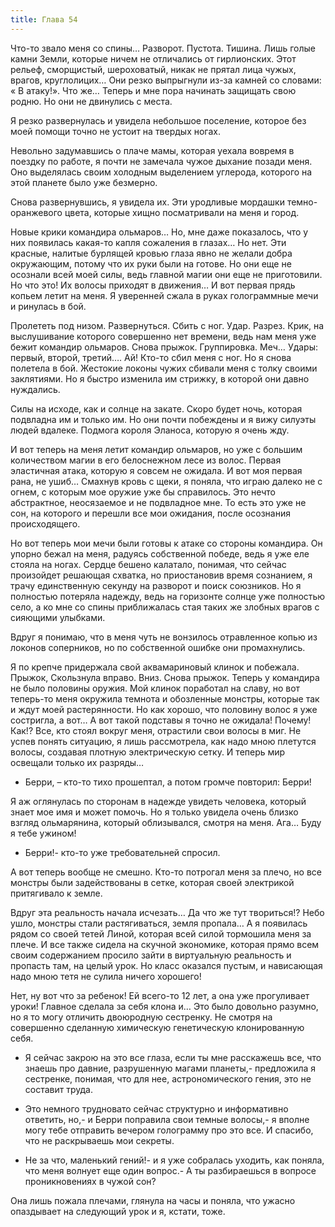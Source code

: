 ```yaml
---
title: Глава 54
---
```


Что-то звало меня со спины… Разворот. Пустота. Тишина. Лишь голые камни Земли, которые ничем не отличались от гирлионских. Этот рельеф, сморщистый, шероховатый, никак не прятал лица чужых, врагов, круглолицих… Они резко выпрыгнули из-за камней со словами: « В атаку!». Что же… Теперь и мне пора начинать защищать свою родню. Но они не двинулись с места.

Я резко развернулась и увидела небольшое поселение, которое без моей помощи точно не устоит на твердых ногах.

Невольно задумавшись о плаче мамы, которая уехала вовремя в поездку по работе, я почти не замечала чужое дыхание позади меня. Оно выделялась своим холодным выделением углерода, которого на этой планете было уже безмерно.

Снова развернувшись, я увидела их. Эти уродливые мордашки темно-оранжевого цвета, которые хищно посматривали на меня и город. 

Новые крики командира ольмаров… Но, мне даже показалось, что у них появилась какая-то капля сожаления в глазах… Но нет. Эти красные, налитые бурлящей кровью глаза явно не желали добра окружающим, потому что их руки были на готове. Но они еще не осознали всей моей силы, ведь главной магии они еще не приготовили. Но что это! Их волосы приходят в движения… И вот первая прядь копьем летит на меня. Я уверенней сжала в руках голограммные мечи и ринулась в бой. 

Пролететь под низом. Развернуться. Сбить с ног. Удар. Разрез. Крик, на выслушивание которого совершенно нет времени, ведь нам меня уже бежит командир ольмаров. Снова прыжок. Группировка. Меч… Удары: первый, второй, третий…. Ай! Кто-то сбил меня с ног. Но я снова полетела в бой. Жестокие локоны чужих сбивали меня с толку своими заклятиями. Но я быстро изменила им стрижку, в которой они давно нуждались. 

Силы на исходе, как и солнце на закате. Скоро будет ночь, которая подвладна им и только им. Но они почти побеждены и я вижу силуэты людей вдалеке. Подмога короля Эланоса, которую я очень жду. 

И вот теперь на меня летит командир ольмаров, но уже с большим количеством магии в его белоснежном лесе из волос. Первая эластичная атака, которую я совсем не ожидала. И вот моя первая рана, не ушиб… Смахнув кровь с щеки, я поняла, что играю далеко не с огнем, с которым мое оружие уже бы справилось. Это нечто абстрактное, неосязаемое и не подвладное мне. То есть это уже не сон, на которого и перешли все мои ожидания, после осознания происходящего.

Но вот теперь мои мечи были готовы к атаке со стороны командира. Он упорно бежал на меня, радуясь собственной победе, ведь я уже еле стояла на ногах. Сердце бешено калатало, понимая, что сейчас произойдет решающая схватка, но приостановив время сознанием, я трачу единственную секунду на разворот и поиск союзников. Но я полностью потеряла надежду, ведь на горизонте солнце уже полностью село, а ко мне со спины приближалась стая таких же злобных врагов с сияющими улыбками.

Вдруг я понимаю, что в меня чуть не вонзилось отравленное копью из локонов соперников, но по собственной ошибке они промахнулись.

Я по крепче придержала свой аквамариновый клинок и побежала. Прыжок, Скользнула вправо. Вниз. Снова прыжок. Теперь у командира не было половины оружия. Мой клинок поработал на славу, но вот теперь-то меня окружила темнота и обозленные монстры, которые так и ждут моей растерянности. Но как хорошо, что половину волос я уже состригла, а вот… А вот такой подставы я точно не ожидала! Почему! Как!? Все, кто стоял вокруг меня, отрастили свои волосы в миг. Не успев понять ситуацию, я лишь рассмотрела, как надо мною плетутся волосы, создавая плотную электрическую сетку. И теперь мир освещали только их разряды…

- Берри, – кто-то тихо прошептал, а потом громче повторил: Берри!

Я аж оглянулась по сторонам в надежде увидеть человека, который знает мое имя и может помочь. Но я только увидела очень близко взгляд ольмарянина, который облизывался, смотря на меня. Ага… Буду я тебе ужином!

- Берри!- кто-то уже требовательней спросил.

А вот теперь вообще не смешно. Кто-то потрогал меня за плечо, но все монстры были задействованы в сетке, которая своей электрикой притягивало к земле.

Вдруг эта реальность начала исчезать… Да что же тут твориться!? Небо ушло, монстры стали растягиваться, земля пропала… А я появилась рядом со своей тетей Линой, которая всей силой тормошила меня за плече. И  все также сидела на скучной экономике, которая прямо всем своим содержанием просило зайти в виртуальную реальность и пропасть там, на целый урок. Но класс оказался пустым, и нависающая надо мною тетя не сулила ничего хорошего!

Нет, ну вот что за ребенок! Ей всего-то 12 лет, а она уже прогуливает уроки! Главное сделала за себя клона и… Это было довольно разумно, но я то могу отличить двоюродную сестренку. Не смотря на совершенно сделанную химическую генетическую клонированную себя.

- Я сейчас закрою на это все глаза, если ты мне расскажешь все, что знаешь про давние, разрушенную магами планеты,- предложила я сестренке, понимая, что для нее, астрономического гения, это не составит труда.

- Это немного трудновато сейчас структурно и информативно ответить, но,- и Берри поправила свои темные волосы,- я вполне могу тебе отправить вечером голограмму  про это все. И спасибо, что не раскрываешь мои секреты.

- Не за что, маленький гений!- и я уже собралась уходить, как поняла, что меня волнует еще один вопрос.- А ты разбираешься в вопросе проникновениях в чужой сон?

Она лишь пожала плечами, глянула на часы и поняла, что ужасно опаздывает на следующий урок и я, кстати, тоже.
